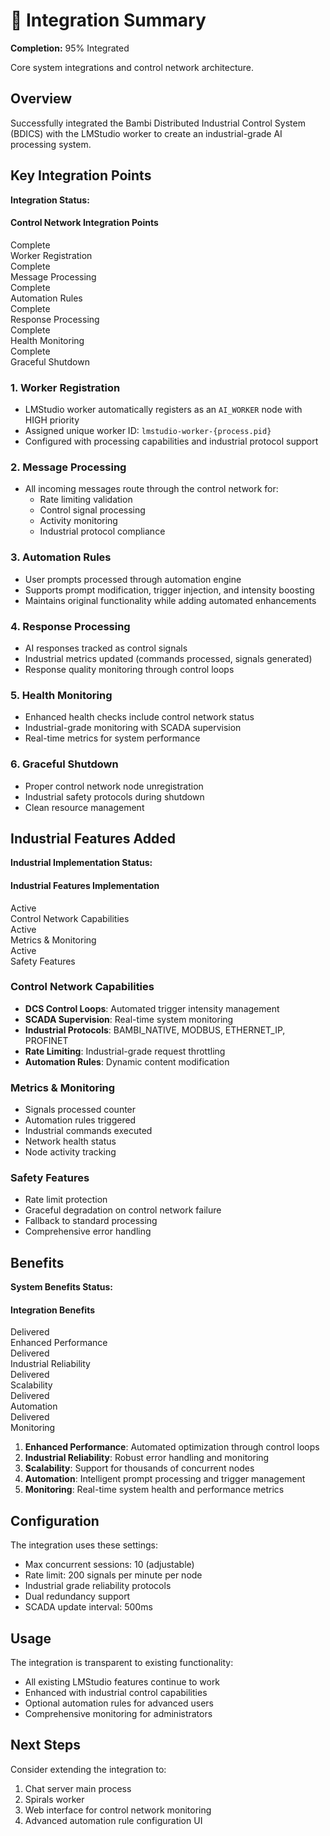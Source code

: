 # 🔗 Integration Summary

**Completion:** <span class="checkmark-indicator checked">95% Integrated</span>

Core system integrations and control network architecture.

## Overview
Successfully integrated the Bambi Distributed Industrial Control System (BDICS) with the LMStudio worker to create an industrial-grade AI processing system.

## Key Integration Points

**Integration Status:**

<div class="health-card">
  <h4><span class="checkmark-indicator checked">Control Network Integration Points</span></h4>
  <div class="health-metrics">
    <div class="metric-item">
      <div class="metric-value">
        <span class="status-indicator operational">Complete</span>
      </div>
      <div class="metric-label">Worker Registration</div>
    </div>
    <div class="metric-item">
      <div class="metric-value">
        <span class="status-indicator operational">Complete</span>
      </div>
      <div class="metric-label">Message Processing</div>
    </div>
    <div class="metric-item">
      <div class="metric-value">
        <span class="status-indicator operational">Complete</span>
      </div>
      <div class="metric-label">Automation Rules</div>
    </div>
    <div class="metric-item">
      <div class="metric-value">
        <span class="status-indicator operational">Complete</span>
      </div>
      <div class="metric-label">Response Processing</div>
    </div>
    <div class="metric-item">
      <div class="metric-value">
        <span class="status-indicator operational">Complete</span>
      </div>
      <div class="metric-label">Health Monitoring</div>
    </div>
    <div class="metric-item">
      <div class="metric-value">
        <span class="status-indicator operational">Complete</span>
      </div>
      <div class="metric-label">Graceful Shutdown</div>
    </div>
  </div>
</div>

### 1. Worker Registration
- <span class="checkmark-indicator checked">LMStudio worker automatically registers as an `AI_WORKER` node with HIGH priority</span>
- <span class="checkmark-indicator checked">Assigned unique worker ID: `lmstudio-worker-{process.pid}`</span>
- <span class="checkmark-indicator checked">Configured with processing capabilities and industrial protocol support</span>

### 2. Message Processing
- <span class="checkmark-indicator checked">All incoming messages route through the control network for:</span>
  - <span class="checkmark-indicator checked">Rate limiting validation</span>
  - <span class="checkmark-indicator checked">Control signal processing</span>
  - <span class="checkmark-indicator checked">Activity monitoring</span>
  - <span class="checkmark-indicator checked">Industrial protocol compliance</span>

### 3. Automation Rules
- <span class="checkmark-indicator checked">User prompts processed through automation engine</span>
- <span class="checkmark-indicator checked">Supports prompt modification, trigger injection, and intensity boosting</span>
- <span class="checkmark-indicator checked">Maintains original functionality while adding automated enhancements</span>

### 4. Response Processing
- <span class="checkmark-indicator checked">AI responses tracked as control signals</span>
- <span class="checkmark-indicator checked">Industrial metrics updated (commands processed, signals generated)</span>
- <span class="checkmark-indicator checked">Response quality monitoring through control loops</span>

### 5. Health Monitoring
- <span class="checkmark-indicator checked">Enhanced health checks include control network status</span>
- <span class="checkmark-indicator checked">Industrial-grade monitoring with SCADA supervision</span>
- <span class="checkmark-indicator checked">Real-time metrics for system performance</span>

### 6. Graceful Shutdown
- <span class="checkmark-indicator checked">Proper control network node unregistration</span>
- <span class="checkmark-indicator checked">Industrial safety protocols during shutdown</span>
- <span class="checkmark-indicator checked">Clean resource management</span>

## Industrial Features Added

**Industrial Implementation Status:**

<div class="health-card">
  <h4><span class="checkmark-indicator checked">Industrial Features Implementation</span></h4>
  <div class="health-metrics">
    <div class="metric-item">
      <div class="metric-value">
        <span class="status-indicator operational">Active</span>
      </div>
      <div class="metric-label">Control Network Capabilities</div>
    </div>
    <div class="metric-item">
      <div class="metric-value">
        <span class="status-indicator operational">Active</span>
      </div>
      <div class="metric-label">Metrics & Monitoring</div>
    </div>
    <div class="metric-item">
      <div class="metric-value">
        <span class="status-indicator operational">Active</span>
      </div>
      <div class="metric-label">Safety Features</div>
    </div>
  </div>
</div>

### Control Network Capabilities
- <span class="checkmark-indicator checked">**DCS Control Loops**: Automated trigger intensity management</span>
- <span class="checkmark-indicator checked">**SCADA Supervision**: Real-time system monitoring</span>
- <span class="checkmark-indicator checked">**Industrial Protocols**: BAMBI_NATIVE, MODBUS, ETHERNET_IP, PROFINET</span>
- <span class="checkmark-indicator checked">**Rate Limiting**: Industrial-grade request throttling</span>
- <span class="checkmark-indicator checked">**Automation Rules**: Dynamic content modification</span>

### Metrics & Monitoring
- <span class="checkmark-indicator checked">Signals processed counter</span>
- <span class="checkmark-indicator checked">Automation rules triggered</span>
- <span class="checkmark-indicator checked">Industrial commands executed</span>
- <span class="checkmark-indicator checked">Network health status</span>
- <span class="checkmark-indicator checked">Node activity tracking</span>

### Safety Features
- <span class="checkmark-indicator checked">Rate limit protection</span>
- <span class="checkmark-indicator checked">Graceful degradation on control network failure</span>
- <span class="checkmark-indicator checked">Fallback to standard processing</span>
- <span class="checkmark-indicator checked">Comprehensive error handling</span>

## Benefits

**System Benefits Status:**

<div class="health-card">
  <h4><span class="checkmark-indicator checked">Integration Benefits</span></h4>
  <div class="health-metrics">
    <div class="metric-item">
      <div class="metric-value">
        <span class="status-indicator operational">Delivered</span>
      </div>
      <div class="metric-label">Enhanced Performance</div>
    </div>
    <div class="metric-item">
      <div class="metric-value">
        <span class="status-indicator operational">Delivered</span>
      </div>
      <div class="metric-label">Industrial Reliability</div>
    </div>
    <div class="metric-item">
      <div class="metric-value">
        <span class="status-indicator operational">Delivered</span>
      </div>
      <div class="metric-label">Scalability</div>
    </div>
    <div class="metric-item">
      <div class="metric-value">
        <span class="status-indicator operational">Delivered</span>
      </div>
      <div class="metric-label">Automation</div>
    </div>
    <div class="metric-item">
      <div class="metric-value">
        <span class="status-indicator operational">Delivered</span>
      </div>
      <div class="metric-label">Monitoring</div>
    </div>
  </div>
</div>

1. <span class="checkmark-indicator checked">**Enhanced Performance**: Automated optimization through control loops</span>
2. <span class="checkmark-indicator checked">**Industrial Reliability**: Robust error handling and monitoring</span>
3. <span class="checkmark-indicator checked">**Scalability**: Support for thousands of concurrent nodes</span>
4. <span class="checkmark-indicator checked">**Automation**: Intelligent prompt processing and trigger management</span>
5. <span class="checkmark-indicator checked">**Monitoring**: Real-time system health and performance metrics</span>

## Configuration

The integration uses these settings:
- Max concurrent sessions: 10 (adjustable)
- Rate limit: 200 signals per minute per node
- Industrial grade reliability protocols
- Dual redundancy support
- SCADA update interval: 500ms

## Usage

The integration is transparent to existing functionality:
- All existing LMStudio features continue to work
- Enhanced with industrial control capabilities
- Optional automation rules for advanced users
- Comprehensive monitoring for administrators

## Next Steps

Consider extending the integration to:
1. Chat server main process
2. Spirals worker
3. Web interface for control network monitoring
4. Advanced automation rule configuration UI
